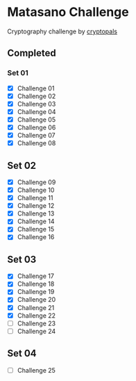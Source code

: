 # Matasano Challenge

Cryptography challenge by [cryptopals](https://cryptopals.com/)

## Completed

### Set 01

- [x] Challenge 01
- [x] Challenge 02
- [x] Challenge 03
- [x] Challenge 04
- [x] Challenge 05
- [x] Challenge 06
- [x] Challenge 07
- [x] Challenge 08

## Set 02

- [x] Challenge 09
- [x] Challenge 10
- [x] Challenge 11
- [x] Challenge 12
- [x] Challenge 13
- [x] Challenge 14
- [x] Challenge 15
- [x] Challenge 16

## Set 03

- [x] Challenge 17
- [x] Challenge 18
- [x] Challenge 19
- [x] Challenge 20
- [x] Challenge 21
- [x] Challenge 22
- [ ] Challenge 23
- [ ] Challenge 24

## Set 04

- [ ] Challenge 25
